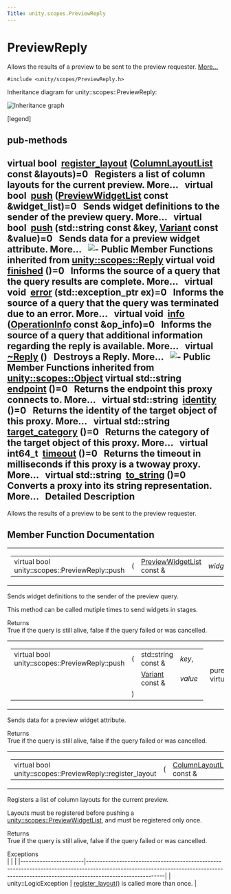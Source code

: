 ```yaml
---
Title: unity.scopes.PreviewReply
---
```

        
PreviewReply
============

Allows the results of a preview to be sent to the preview requester. [More...](#details)

`#include <unity/scopes/PreviewReply.h>`

Inheritance diagram for unity::scopes::PreviewReply:

![Inheritance graph](https://developer.ubuntu.com/static/devportal_uploaded/cfafcb3c-ded9-42f6-b77b-05c240a8e0e9-api/scopes/cpp/sdk-15.04.4/unity.scopes.PreviewReply/classunity_1_1scopes_1_1_preview_reply__inherit__graph.png)

<span class="legend">\[legend\]</span>

pub-methods
------------------------------------------------------

virtual bool 
<a href="#a16a757d821bd3792d1a69112b1f13964">register_layout</a> (<a href="unity.scopes.md#a5b970e3c73bf25548398b32e79b2224d">ColumnLayoutList</a> const &layouts)=0
 
Registers a list of column layouts for the current preview. More...
 
virtual bool 
<a href="#a9fc593618b83ec444fb6c9b2b298764a">push</a> (<a href="unity.scopes.md#aed3b7b1daf2e49d0a820ef931caa792d">PreviewWidgetList</a> const &widget\_list)=0
 
Sends widget definitions to the sender of the preview query. More...
 
virtual bool 
<a href="#a8697306bc56dc29bb005d988841f0c8e">push</a> (std::string const &key, <a href="unity.scopes.Variant.md">Variant</a> const &value)=0
 
Sends data for a preview widget attribute. More...
 
![-](https://developer.ubuntu.com/static/devportal_uploaded/b2b3d009-bc7b-4877-9cc7-243314cac2f6-api/scopes/cpp/sdk-15.04.4/unity.scopes.PreviewReply/closed.png) Public Member Functions inherited from <a href="unity.scopes.Reply.md">unity::scopes::Reply</a>
virtual void 
<a href="unity.scopes.Reply.md#a9ca653d5d7f7c97a781bc362f2af7749">finished</a> ()=0
 
Informs the source of a query that the query results are complete. More...
 
virtual void 
<a href="unity.scopes.Reply.md#a526c9cbb11f896210835fb3420324ba8">error</a> (std::exception\_ptr ex)=0
 
Informs the source of a query that the query was terminated due to an error. More...
 
virtual void 
<a href="unity.scopes.Reply.md#af35cbaba152e4919306f32b06bd81029">info</a> (<a href="unity.scopes.OperationInfo.md">OperationInfo</a> const &op\_info)=0
 
Informs the source of a query that additional information regarding the reply is available. More...
 
virtual 
<a href="unity.scopes.Reply.md#a9f0cfeeee75a27e111ebd955523e1bb0">~Reply</a> ()
 
Destroys a Reply. More...
 
![-](https://developer.ubuntu.com/static/devportal_uploaded/f8f80fd1-2d47-4fdf-82a6-122b2d4af66c-api/scopes/cpp/sdk-15.04.4/unity.scopes.PreviewReply/closed.png) Public Member Functions inherited from <a href="unity.scopes.Object.md">unity::scopes::Object</a>
virtual std::string 
<a href="unity.scopes.Object.md#ad7618cc9d878c40b389361d4acd473ae">endpoint</a> ()=0
 
Returns the endpoint this proxy connects to. More...
 
virtual std::string 
<a href="unity.scopes.Object.md#a1b55aea886f0a68cb8a578f7ee0b1cfd">identity</a> ()=0
 
Returns the identity of the target object of this proxy. More...
 
virtual std::string 
<a href="unity.scopes.Object.md#a40a997516629df3dacca9742dbddd6cb">target_category</a> ()=0
 
Returns the category of the target object of this proxy. More...
 
virtual int64\_t 
<a href="unity.scopes.Object.md#a41d9839f1e3cbcd6d8baee0736feccab">timeout</a> ()=0
 
Returns the timeout in milliseconds if this proxy is a twoway proxy. More...
 
virtual std::string 
<a href="unity.scopes.Object.md#a9ae27e1f30dc755abcd796a1e8a25150">to_string</a> ()=0
 
Converts a proxy into its string representation. More...
 
<span id="details"></span>
Detailed Description
--------------------

Allows the results of a preview to be sent to the preview requester.

Member Function Documentation
-----------------------------

<span id="a9fc593618b83ec444fb6c9b2b298764a" class="anchor"></span>
<table>
<colgroup>
<col width="50%" />
<col width="50%" />
</colgroup>
<tbody>
<tr class="odd">
<td><table>
<tbody>
<tr class="odd">
<td>virtual bool unity::scopes::PreviewReply::push</td>
<td>(</td>
<td><a href="unity.scopes.md#aed3b7b1daf2e49d0a820ef931caa792d">PreviewWidgetList</a> const &amp; </td>
<td><em>widget_list</em></td>
<td>)</td>
<td></td>
</tr>
</tbody>
</table></td>
<td><span class="mlabels"><span class="mlabel">pure virtual</span></span></td>
</tr>
</tbody>
</table>

Sends widget definitions to the sender of the preview query.

This method can be called mutiple times to send widgets in stages.

Returns  
True if the query is still alive, false if the query failed or was cancelled.

<span id="a8697306bc56dc29bb005d988841f0c8e" class="anchor"></span>
<table>
<colgroup>
<col width="50%" />
<col width="50%" />
</colgroup>
<tbody>
<tr class="odd">
<td><table>
<tbody>
<tr class="odd">
<td>virtual bool unity::scopes::PreviewReply::push</td>
<td>(</td>
<td>std::string const &amp; </td>
<td><em>key</em>,</td>
</tr>
<tr class="even">
<td></td>
<td></td>
<td><a href="unity.scopes.Variant.md">Variant</a> const &amp; </td>
<td><em>value</em> </td>
</tr>
<tr class="odd">
<td></td>
<td>)</td>
<td></td>
<td></td>
</tr>
</tbody>
</table></td>
<td><span class="mlabels"><span class="mlabel">pure virtual</span></span></td>
</tr>
</tbody>
</table>

Sends data for a preview widget attribute.

Returns  
True if the query is still alive, false if the query failed or was cancelled.

<span id="a16a757d821bd3792d1a69112b1f13964" class="anchor"></span>
<table>
<colgroup>
<col width="50%" />
<col width="50%" />
</colgroup>
<tbody>
<tr class="odd">
<td><table>
<tbody>
<tr class="odd">
<td>virtual bool unity::scopes::PreviewReply::register_layout</td>
<td>(</td>
<td><a href="unity.scopes.md#a5b970e3c73bf25548398b32e79b2224d">ColumnLayoutList</a> const &amp; </td>
<td><em>layouts</em></td>
<td>)</td>
<td></td>
</tr>
</tbody>
</table></td>
<td><span class="mlabels"><span class="mlabel">pure virtual</span></span></td>
</tr>
</tbody>
</table>

Registers a list of column layouts for the current preview.

Layouts must be registered before pushing a <a href="unity.scopes.md#aed3b7b1daf2e49d0a820ef931caa792d" title="List of preview widgets (see unity::scopes::PreviewWidget) ">unity::scopes::PreviewWidgetList</a>, and must be registered only once.

Returns  
True if the query is still alive, false if the query failed or was cancelled.

<!-- -->

Exceptions  
|                       |                                                                                                                                                                                        |
|-----------------------|----------------------------------------------------------------------------------------------------------------------------------------------------------------------------------------|
| unity::LogicException | <a href="#a16a757d821bd3792d1a69112b1f13964" title="Registers a list of column layouts for the current preview. ">register_layout()</a> is called more than once. |

